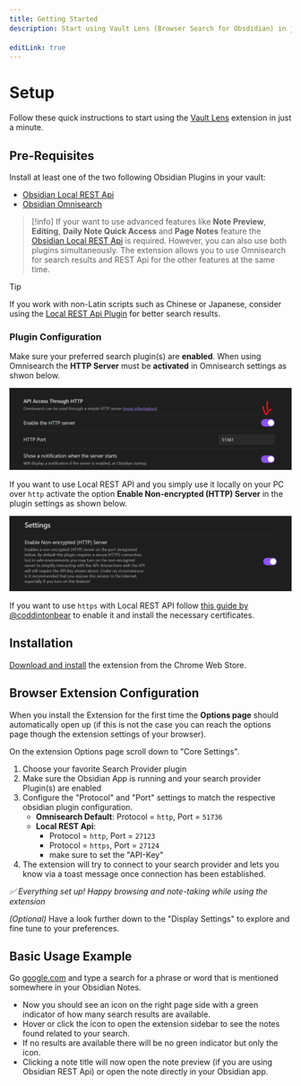 ```yaml
---
title: Getting Started
description: Start using Vault Lens (Browser Search for Obsdidian) in just a minute and learn how to use its powerfull features.

editLink: true
---
```


# Setup

Follow these quick instructions to start using the [Vault Lens](https://chromewebstore.google.com/detail/ikdemlfoilfdmcdiegelchlhfnkpmaee/) extension in just a minute.

## Pre-Requisites

Install at least one of the two following Obsidian Plugins in your vault:
- [Obsidian Local REST Api](obsidian://show-plugin?id=obsidian-local-rest-api)
- [Obsidian Omnisearch](obsidian://show-plugin?id=omnisearch)

> [!info]
> If your want to use advanced features like **Note Preview**, **Editing**, **Daily Note Quick Access** and **Page Notes** feature the [Obsidian Local REST Api](obsidian://show-plugin?id=obsidian-local-rest-api) is required.
> However, you can also use both plugins simultaneously. The extension allows you to use Omnisearch for search results and REST Api for the other features at the same time.

> [!tip]
> If you work with non-Latin scripts such as Chinese or Japanese, consider using the [Local REST Api Plugin](obsidian://show-plugin?id=obsidian-local-rest-api) for better search results.

### Plugin Configuration

Make sure your preferred search plugin(s) are **enabled**. When using Omnisearch the **HTTP Server** must be **activated** in Omnisearch settings as shwon below. 

![](./img/omnisearch-http-server.png)

If you want to use Local REST API and you simply use it locally on your PC over `http` activate the option **Enable Non-encrypted (HTTP) Server** in the plugin settings as shown below. 

![](./img/local-rest-api-http-server.png)

If you want to use ``https`` with Local REST API follow [this guide by @coddintonbear](https://github.com/coddingtonbear/obsidian-web/wiki/How-do-I-get-my-browser-trust-my-Obsidian-Local-REST-API-certificate%3F) to enable it and install the necessary certificates.



## Installation

[Download and install](https://chromewebstore.google.com/detail/ikdemlfoilfdmcdiegelchlhfnkpmaee/) the extension from the Chrome Web Store.

## Browser Extension Configuration

When you install the Extension for the first time the **Options page** should automatically open up (if this is not the case you can reach the options page though the extension settings of your browser).

On the extension Options page scroll down to "Core Settings".
1. Choose your favorite Search Provider plugin
2. Make sure the Obsidian App is running and your search provider Plugin(s) are enabled
3. Configure the "Protocol" and "Port" settings to match the respective obsidian plugin configuration.
   - **Omnisearch Default**: Protocol = `http`, Port = `51736`
   - **Local REST Api**:
      - Protocol = `http`, Port = `27123`
      - Protocol = `https`, Port = `27124`
      - make sure to set the "API-Key"
4. The extension will try to connect to your search provider and lets you know via a toast message once connection has been established.

*✅ Everything set up!  Happy browsing and note-taking while using the extension*

_(Optional)_ Have a look further down to the "Display Settings" to explore and fine tune to your preferences.

## Basic Usage Example

Go [google.com](https://google.com) and type a search for a phrase or word that is mentioned somewhere in your Obsidian Notes.
- Now you should see an icon on the right page side with a green indicator of how many search results are available.
- Hover or click the icon to open the extension sidebar to see the notes found related to your search.
- If no results are available there will be no green indicator but only the icon.
- Clicking a note title will now open the note preview (if you are using Obsidian REST Api) or open the note directly in your Obsidian app.
